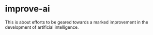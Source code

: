 # improve-ai

This is about efforts to be geared towards a marked improvement in the development of artificial intelligence.
